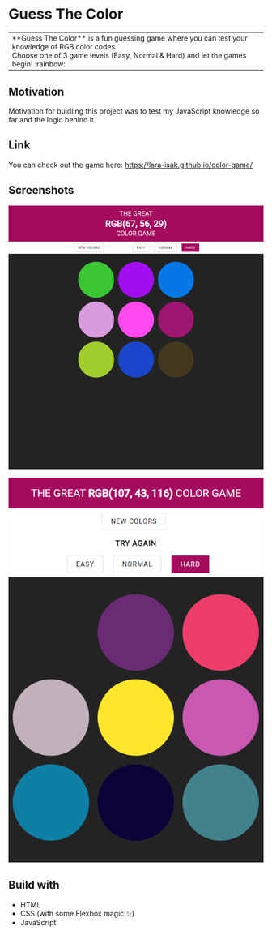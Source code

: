 # **Guess The Color**
<table>
<tr>
<td>
**Guess The Color** is a fun guessing game where you can test your knowledge of RGB color codes.<br>
Choose one of 3 game levels (Easy, Normal & Hard) and let the games begin! :rainbow:
</td>
</tr>
</table>

## Motivation

Motivation for buidling this project was to test my JavaScript knowledge so far and the logic behind it.

## Link

You can check out the game here: https://lara-isak.github.io/color-game/

## Screenshots
![Desktop version](https://github.com/lara-isak/color-game/blob/main/color_game.png)

![Mobile version](https://github.com/lara-isak/color-game/blob/main/color_game_mobile.png)

## Build with

- HTML
- CSS (with some Flexbox magic :sparkles:)
- JavaScript


